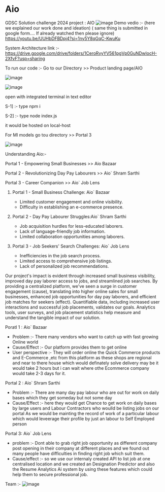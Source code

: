 # Aio
GDSC Solution challenge 2024 project : AIO
![image](https://github.com/sandeshlavshetty/Aio/assets/138968398/702461ad-53f8-4d03-bc3f-0d304fa74977)
Demo vedio :- (here we explained our work done and ideation) ( same thing is submitted in google form.... If already watched then please ignore)
https://youtu.be/UUHbDFBDpj4?si=1ny5Y8qGqC-KwuKu

System Architecture link :- https://drive.google.com/drive/folders/1CeroRvyYV561pgVp0GuNDwIocH-2XfvF?usp=sharing

To run our code :-
Go to our Directory >> Product landing page/AIO

![image](https://github.com/sandeshlavshetty/Aio/assets/138968398/bf9d75c5-b778-425b-905b-d8bac6d331ca)

![image](https://github.com/sandeshlavshetty/Aio/assets/138968398/71de8ace-020c-4a1a-8895-e161da7f78f5)

open with integrated terminal in text editor

S-1] :- type npm i

S-2] :- type node index.js

it would be hosted on local-host



For Ml models 
go tou directory >> Portal 3

![image](https://github.com/sandeshlavshetty/Aio/assets/138968398/633c4970-e925-4a39-b992-2a8a6108293b)





Understanding Aio:- 

Portal 1 - Empowering Small Businesses >> Aio Bazaar

Portal 2 - Revolutionizing Day Pay Labourers >> Aio` Shram Sarthi

Portal 3 - Career Companion >> Aio` Job Lens


1. Portal 1 - Small Business Challenge:  Aio` Bazaar
   - Limited customer engagement and online visibility.
   - Difficulty in establishing an e-commerce presence.

2. Portal 2 - Day Pay Labourer Struggles:Aio` Shram Sarthi
   - Job acquisition hurdles for less-educated laborers.
   - Lack of language-friendly job information.
   - Limited collaboration opportunities among laborers.

3. Portal 3 - Job Seekers' Search Challenges: Aio` Job Lens
   - Inefficiencies in the job search process.
   - Limited access to comprehensive job listings.
   - Lack of personalized job recommendations.

Our project's impact is evident through increased small business visibility, improved day pay laborer access to jobs, and streamlined job searches. By providing a centralized platform, we've seen a surge in customer engagement (cause), translating into higher online sales for small businesses, enhanced job opportunities for day pay laborers, and efficient job matches for seekers (effect). Quantifiable data, including increased user interactions and successful job placements, validates our goals. Analytics tools, user surveys, and job placement statistics help measure and understand the tangible impact of our solution.


Poratl 1 : Aio` Bazaar
 - Problem :- There many vendors who want to catch up with fast growing  Online world
 - Cause/Effect :- Our platform provides them to get online
 - User perspective :- They will order online the Quick Commerce products and E-Commerce ,etc from this platform as these shops are regional and near to there house which would definately solve delivery may be it would take 2 hours but i can wait where othe Ecommerce company would take 2-3 days for it.

Portal 2 : Aio` Shram Sarthi
- Problem :- There are many day pay labour who are out for work on daily bases which they get someday but not some day
- Cause/Effect :-  here they would get Chance to get work on daily bases by large users and Labour Contractors who woulld be listing jobs on our portal
As we would be mainting the record of work of a particular labour which would leveerage their profile by just an labour to Self Employed person

Portal 3: Aio` Job Lens
- problem :- Dont able to grab right job opportunity as different company post opening in their company at different places and we found out many people have difficulties in finding right job which suit them.
- Cause/effect :- so we use our internaly created API to list job at one centralised location and 
 we created an Designation Predictor and also the Resume Analytics Ai system  by using these features which could help them to secure professional job.
   



 

Team :-
![image](https://github.com/sandeshlavshetty/Aio/assets/138968398/c21b44df-c93e-4439-8caa-ee218850faa4)


